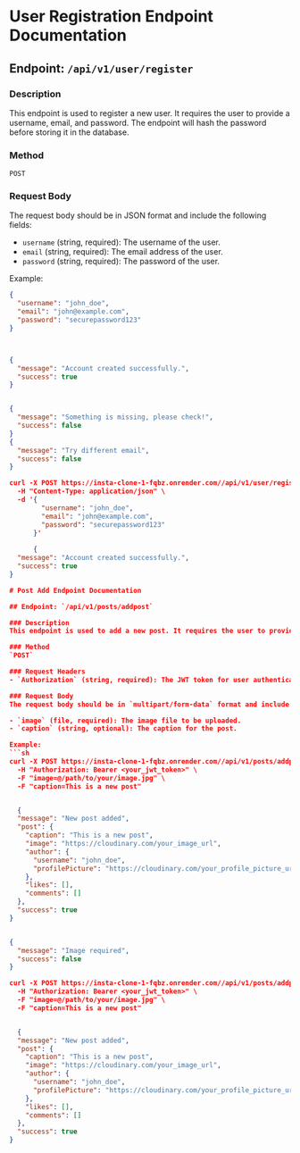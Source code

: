 # User Registration Endpoint Documentation

## Endpoint: `/api/v1/user/register`

### Description
This endpoint is used to register a new user. It requires the user to provide a username, email, and password. The endpoint will hash the password before storing it in the database.

### Method
`POST`

### Request Body
The request body should be in JSON format and include the following fields:

- `username` (string, required): The username of the user.
- `email` (string, required): The email address of the user.
- `password` (string, required): The password of the user.

Example:
```json
{
  "username": "john_doe",
  "email": "john@example.com",
  "password": "securepassword123"
}



{
  "message": "Account created successfully.",
  "success": true
}


{
  "message": "Something is missing, please check!",
  "success": false
}
{
  "message": "Try different email",
  "success": false
}

curl -X POST https://insta-clone-1-fqbz.onrender.com//api/v1/user/register \
  -H "Content-Type: application/json" \
  -d '{
        "username": "john_doe",
        "email": "john@example.com",
        "password": "securepassword123"
      }'
      
      {
  "message": "Account created successfully.",
  "success": true
}

# Post Add Endpoint Documentation

## Endpoint: `/api/v1/posts/addpost`

### Description
This endpoint is used to add a new post. It requires the user to provide an image and optionally a caption. The image will be optimized and uploaded to a cloud storage.

### Method
`POST`

### Request Headers
- `Authorization` (string, required): The JWT token for user authentication.

### Request Body
The request body should be in `multipart/form-data` format and include the following fields:

- `image` (file, required): The image file to be uploaded.
- `caption` (string, optional): The caption for the post.

Example:
```sh
curl -X POST https://insta-clone-1-fqbz.onrender.com//api/v1/posts/addpost \
  -H "Authorization: Bearer <your_jwt_token>" \
  -F "image=@/path/to/your/image.jpg" \
  -F "caption=This is a new post"


  {
  "message": "New post added",
  "post": {
    "caption": "This is a new post",
    "image": "https://cloudinary.com/your_image_url",
    "author": {
      "username": "john_doe",
      "profilePicture": "https://cloudinary.com/your_profile_picture_url"
    },
    "likes": [],
    "comments": []
  },
  "success": true
}


{
  "message": "Image required",
  "success": false
}

curl -X POST https://insta-clone-1-fqbz.onrender.com//api/v1/posts/addpost \
  -H "Authorization: Bearer <your_jwt_token>" \
  -F "image=@/path/to/your/image.jpg" \
  -F "caption=This is a new post"


  {
  "message": "New post added",
  "post": {
    "caption": "This is a new post",
    "image": "https://cloudinary.com/your_image_url",
    "author": {
      "username": "john_doe",
      "profilePicture": "https://cloudinary.com/your_profile_picture_url"
    },
    "likes": [],
    "comments": []
  },
  "success": true
}